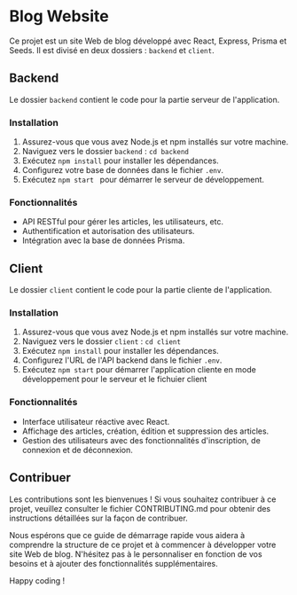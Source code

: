 # Blog Website

Ce projet est un site Web de blog développé avec React, Express, Prisma et Seeds. Il est divisé en deux dossiers : `backend` et `client`.

## Backend

Le dossier `backend` contient le code pour la partie serveur de l'application.

### Installation

1. Assurez-vous que vous avez Node.js et npm installés sur votre machine.
2. Naviguez vers le dossier `backend` : `cd backend`
3. Exécutez `npm install` pour installer les dépendances.
4. Configurez votre base de données dans le fichier `.env`.
5. Exécutez `npm start ` pour démarrer le serveur de développement.

### Fonctionnalités

- API RESTful pour gérer les articles, les utilisateurs, etc.
- Authentification et autorisation des utilisateurs.
- Intégration avec la base de données Prisma.

## Client

Le dossier `client` contient le code pour la partie cliente de l'application.

### Installation

1. Assurez-vous que vous avez Node.js et npm installés sur votre machine.
2. Naviguez vers le dossier `client` : `cd client`
3. Exécutez `npm install` pour installer les dépendances.
4. Configurez l'URL de l'API backend dans le fichier `.env`. 
5. Exécutez `npm start` pour démarrer l'application cliente en mode développement pour le serveur et le fichuier client 

### Fonctionnalités

- Interface utilisateur réactive avec React.
- Affichage des articles, création, édition et suppression des articles.
- Gestion des utilisateurs avec des fonctionnalités d'inscription, de connexion et de déconnexion.

## Contribuer

Les contributions sont les bienvenues ! Si vous souhaitez contribuer à ce projet, veuillez consulter le fichier CONTRIBUTING.md pour obtenir des instructions détaillées sur la façon de contribuer.



Nous espérons que ce guide de démarrage rapide vous aidera à comprendre la structure de ce projet et à commencer à développer votre site Web de blog. N'hésitez pas à le personnaliser en fonction de vos besoins et à ajouter des fonctionnalités supplémentaires.

Happy coding !
